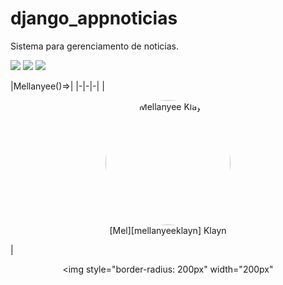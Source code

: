 # django_appnoticias
Sistema para gerenciamento de noticias.


![](https://img.shields.io/badge/App_Noticias-green)
![](https://img.shields.io/badge/Python-green)
![](https://img.shields.io/badge/Django-blue)

|Mellanyee()=>|
|-|-|-|
|<p align="center"><img style="border-radius: 200px" width="200px"  src="https://avatars.githubusercontent.com/u/47692595?v=4"  alt="Mellanyee Klayn" /><br />[Mel][mellanyeeklayn] Klayn</p>|<p align="center"><img style="border-radius: 200px" width="200px" 
